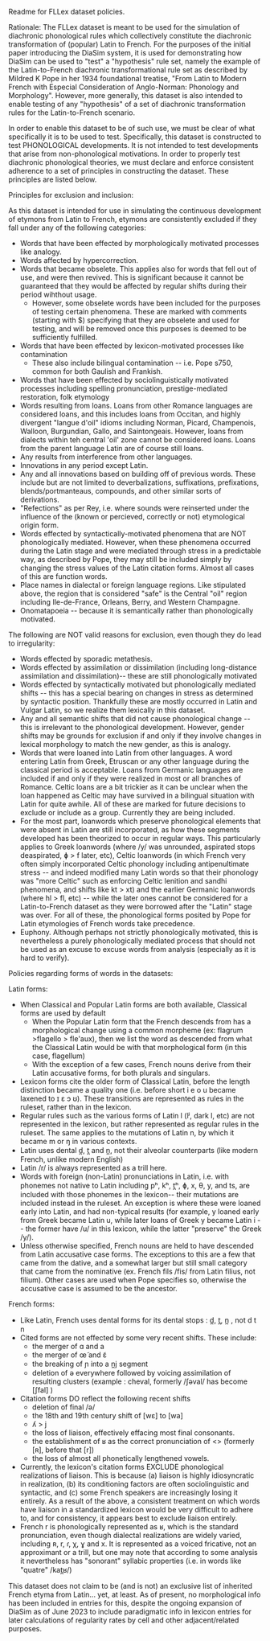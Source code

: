 Readme for FLLex dataset policies. 


Rationale: 
The FLLex dataset is meant to be used for the simulation of diachronic phonological rules 
which collectively constitute the diachronic transformation of (popular) Latin to French. For the purposes of the
initial paper introducing the DiaSim system, it is used for demonstrating how DiaSim can be used to "test" a "hypothesis"
rule set, namely the example of the Latin-to-French diachronic transformational rule set as described by Mildred K Pope
in her 1934 foundational treatise, "From Latin to Modern French with Especial Consideration of Anglo-Norman: Phonology
and Morphology". However, more generally, this dataset is also intended to enable testing of any "hypothesis" of a set
of diachronic transformation rules for the Latin-to-French scenario. 

In order to enable this dataset to be of such use, we must be clear of what specifically it is to be used to test. 
Specifically, this dataset is constructed to test PHONOLOGICAL developments. It is not intended to test developments that
arise from non-phonological motivations. In order to properly test diachronic phonological theories, we must declare
and enforce consistent adherence to a set of principles in constructing the dataset. These principles are listed below. 

Principles for exclusion and inclusion: 

As this dataset is intended for use in simulating the continuous development of etymons from Latin to French, etymons 
are consistently excluded if they fall under any of the following categories:
* Words that have been effected by morphologically motivated processes like analogy.
* Words affected by hypercorrection. 
* Words that became obselete. This applies also for words that fell out of use, and were then revived. This is 
	significant because it cannot be guaranteed that they would be affected by regular shifts during their period 
	wihthout usage. 
	* However, some obselete words have been included for the purposes of testing certain phenomena. These are marked
		with comments (starting with $) specifying that they are obselete and used for testing, and will be removed 
		once this purposes is deemed to be sufficiently fulfilled. 
* Words that have been effected by lexicon-motivated processes like contamination
	* These also include bilingual contamination -- i.e. Pope s750, common for both Gaulish and Frankish.
* Words that have been effected by sociolinguistically motivated processes including spelling pronunciation, prestige-mediated 
 restoration, folk etymology
* Words resulting from loans. Loans from other Romance languages are considered loans, and this includes loans from 
	Occitan, and highly divergent "langue d'oil" idioms including Norman, Picard, Champenois, Walloon, Burgundian, Gallo, 
	and Saintongeais. However, loans from dialects within teh central 'oil' zone cannot be considered loans. Loans from
	the parent language Latin are of course still loans. 
* Any results from interference from other languages. 
* Innovations in any period except Latin. 
* Any and all innovations based on building off of previous words. These include but are not limited to deverbalizations,
	suffixations, prefixations, blends/portmanteaus, compounds, and other similar sorts of derivations. 
* "Refections" as per Rey, i.e. where sounds were reinserted under the influence of the (known or percieved, correctly or not) etymological origin form. 
* Words effected by syntactically-motivated phenomena that are NOT phonologically mediated. However, when these phenomena
	occurred during the Latin stage and were mediated through stress in a predictable way, as described by Pope, they 
	may still be included simply by changing the stress values of the Latin citation forms. Almost all cases of this
	are function words. 
* Place names in dialectal or foreign language regions. Like stipulated above, the region that is considered "safe" is 
	the Central "oil" region including Ile-de-France, Orleans, Berry, and Western Champagne. 
* Onomatapoeia -- because it is semantically rather than phonologically motivated. 

The following are NOT valid reasons for exclusion, even though they do lead to irregularity: 
* Words effected by sporadic metathesis. 
* Words effected by assimilation or dissimilation (including long-distance assimilation and dissimilation)-- these are 
	still phonologically motivated 
* Words effected by syntactically motivated but phonologically mediated shifts -- this has a special bearing on changes
	in stress as determined by syntactic position. Thankfully these are mostly occurred in Latin and Vulgar Latin, so we 
	realize them lexically in this dataset. 
* Any and all semantic shifts that did not cause phonological change -- this is irrelevant to the phonological 
	development. However, gender shifts may be grounds for exclusion if and only if they involve changes in 
	lexical morphology to match the new gender, as this is analogy.
* Words that were loaned into Latin from other languages. A word entering Latin from Greek, Etruscan or any other language 
	during the classical period is acceptable. Loans from Germanic languages are included if and only if they were realized
	in most or all branches of Romance. Celtic loans are a bit trickier as it can be unclear when the loan happened as 
	Celtic may have survived in a bilingual situation with Latin for quite awhile. All of these are marked for future
	decisions to exclude or include as a group. Currently they are being included. 
 * For the most part, loanwords which preserve phonological elements that were absent in Latin are still incorporated, 
 	as how these segments developed has been theorized to occur in regular ways. This particularly applies to Greek 
 	loanwords (where /y/ was unrounded, aspirated stops deaspirated, ɸ > f later, etc), Celtic loanwords (in which French 
 	very often simply incorporated Celtic phonology including antipenultimate stress -- and indeed modified many 
 	Latin words so that their phonology was "more Celtic" such as enforcing Celtic lenition and sandhi phenomena, and shifts like kt > xt) and 
 	the earlier Germanic loanwords (where hl > fl, etc) -- while the later ones cannot be considered for a 
 	Latin-to-French dataset as they were borrowed after the "Latin" stage was over. For all of these, the 
 	phonological forms posited by Pope for Latin etymologies of French words take precedence. 
 * Euphony. Although perhaps not strictly phonologically motivated, this is nevertheless a purely phonologically mediated process that
 	should not be used as an excuse to excuse words from analysis (especially as it is hard to verify).
 
Policies regarding forms of words in the datasets:

Latin forms:
* When Classical and Popular Latin forms are both available, Classical forms are used by default
	* When the Popular Latin form that the French descends from has a morphological change using a common morpheme
		(ex: flagrum >flagello > fle'aux), then we list the word as descended from what the Classical Latin would be with that
		morphological form (in this case, flagellum)
	* With the exception of a few cases, French nouns derive from their Latin accusative forms, for both plurals and singulars. 
* Lexicon forms cite the older form of Classical Latin, before the length distinction became a quality one (i.e. before 
	short i e o u became laxened to ɪ ɛ ɔ ʊ). These transitions are represented as rules in the ruleset, rather than in 
	the lexicon. 
* Regular rules such as the various forms of Latin l (lʲ, dark l, etc) are not represented in the lexicon, but rather 
	represented as regular rules in the ruleset. The same applies to the mutations of Latin n, by which it became m or 
	ŋ in various contexts. 
* Latin uses dental d̪, t̪ and n̪, not their alveolar counterparts (like modern French, unlike modern English)
* Latin /r/ is always represented as a trill here. 
* Words with foreign (non-Latin) pronunciations in Latin, i.e. with phonemes not native to Latin including pʰ, kʰ, t̪ʰ,
	ɸ, x, θ, y, and ts, are included with those phonemes in the lexicon-- their mutations are included instead in the ruleset.
	An exception is where these were loaned early into Latin, and had non-typical results (for example, y loaned early from
	Greek became Latin u, while later loans of Greek y became Latin i -- the former have /u/ in this lexicon, while the 
	latter "preserve" the Greek /y/).  
* Unless otherwise specified, French nouns are held to have descended from Latin accusative case forms. The exceptions to
	this are a few that came from the dative, and a somewhat larger but still small category that came from the nominative
	(ex. French fils /fis/ from Latin filius, not filium). Other cases are used when Pope specifies so, otherwise the 
	accusative case is assumed to be the ancestor. 

French forms:
* Like Latin, French uses dental forms for its dental stops : d̪, t̪, n̪ , not d t n
* Cited forms are not effected by some very recent shifts. These include: 
	* the merger of ɑ and a
	* the merger of œ̃ and ɛ̃
	* the breaking of ɲ into a n̪j segment 
	* deletion of ə everywhere followed by voicing assimilation of resulting clusters (example : cheval,
	 	formerly /ʃəval/ has become [ʃfal] )
* Citation forms DO reflect the following recent shifts 
	* deletion of final /ə/ 
	* the 18th and 19th century shift of [wɛ] to [wa]
	* ʎ > j 
	* the loss of liaison, effectively effacing most final consonants. 
	* the establishment of ʁ as the correct pronunciation of <<r>> (formerly [ʀ], before that [r]) 
	* the loss of almost all phonetically lengthened vowels. 
* Currently, the lexicon's citation forms EXCLUDE phonological realizations of liaison. This is because (a) 
	liaison is highly idiosyncratic in realization, (b) its conditioning factors are often sociolinguistic and syntactic,
	and (c) some French speakers are increasingly losing it entirely. As a result of the above, a consistent treatment
	on which words have liaison in a standardized lexicon would be very difficult to adhere to, and for consistency,
	it appears best to exclude liaison entirely. 
* French r is phonologically represented as ʁ, which is the standard pronunciation, even though dialectal realizations 
	are widely varied, including ʀ, r, ɾ, χ, ɣ and x. It is represented as a voiced fricative, not an approximant or a trill,
	but one may note that according to some analysis it nevertheless has "sonorant" syllabic properties (i.e. in words
	like "quatre" /kat̪ʁ/) 
	
This dataset does not claim to be (and is not) an exclusive list of inherited French etyma from Latin... yet, at least. As of present, no morphological info has been included in entries for this, despite the ongoing expansion of DiaSim as of June 2023 to include paradigmatic info in lexicon entries for later calculations of regularity rates by cell and other adjacent/related purposes. 
